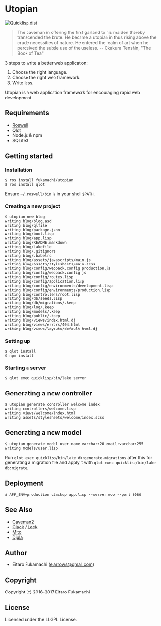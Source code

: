 # Utopian

[![Quicklisp dist](http://quickdocs.org/badge/utopian.svg)](http://quickdocs.org/utopian/)

> The caveman in offering the first garland to his maiden thereby transcended the brute. He became a utopian in thus rising above the crude necessities of nature. He entered the realm of art when he perceived the subtle use of the useless.
> -- Okakura Tenshin, "The Book of Tea"

3 steps to write a better web application:

1. Choose the right language.
2. Choose the right web framework.
3. Write less.

Utopian is a web application framework for encouraging rapid web development.

## Requirements

* [Roswell](https://github.com/roswell/roswell)
* [Qlot](https://github.com/fukamachi/qlot)
* Node.js & npm
* SQLite3

## Getting started

### Installation

```
$ ros install fukamachi/utopian
$ ros install qlot
```

Ensure `~/.roswell/bin` is in your shell `$PATH`.

### Creating a new project

```
$ utopian new blog
writing blog/blog.asd
writing blog/qlfile
writing blog/package.json
writing blog/boot.lisp
writing blog/app.lisp
writing blog/README.markdown
writing blog/Lakefile
writing blog/.gitignore
writing blog/.babelrc
writing blog/assets/javascripts/main.js
writing blog/assets/stylesheets/main.scss
writing blog/config/webpack.config.production.js
writing blog/config/webpack.config.js
writing blog/config/routes.lisp
writing blog/config/application.lisp
writing blog/config/environments/development.lisp
writing blog/config/environments/production.lisp
writing blog/controllers/root.lisp
writing blog/db/seeds.lisp
writing blog/db/migrations/.keep
writing blog/log/.keep
writing blog/models/.keep
writing blog/public/.keep
writing blog/views/index.html.dj
writing blog/views/errors/404.html
writing blog/views/layouts/default.html.dj
```

### Setting up

```
$ qlot install
$ npm install
```

### Starting a server

```
$ qlot exec quicklisp/bin/lake server
```

## Generating a new controller

```
$ utopian generate controller welcome index
writing controllers/welcome.lisp
writing views/welcome/index.html
writing assets/stylesheets/welcome/index.scss
```

## Generating a new model

```
$ utopian generate model user name:varchar:20 email:varchar:255
writing models/user.lisp
```

Run `qlot exec quicklisp/bin/lake db:generate-migrations` after this for generating a migration file and apply it with `qlot exec quicklisp/bin/lake db:migrate`.

## Deployment

```
$ APP_ENV=production clackup app.lisp --server woo --port 8080
```

## See Also

* [Caveman2](https://github.com/fukamachi/caveman)
* [Clack](http://clacklisp.org) / [Lack](https://github.com/fukamachi/lack)
* [Mito](https://github.com/fukamachi/mito)
* [Djula](https://github.com/mmontone/djula)

## Author

* Eitaro Fukamachi (e.arrows@gmail.com)

## Copyright

Copyright (c) 2016-2017 Eitaro Fukamachi

## License

Licensed under the LLGPL License.
